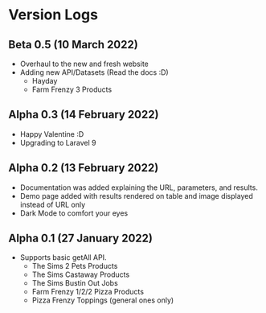 # Version Logs

## Beta 0.5 (10 March 2022)

* Overhaul to the new and fresh website
* Adding new API/Datasets (Read the docs :D)
  * Hayday
  * Farm Frenzy 3 Products

## Alpha 0.3 (14 February 2022)

* Happy Valentine :D
* Upgrading to Laravel 9

## Alpha 0.2 (13 February 2022)

* Documentation was added explaining the URL, parameters, and results.
* Demo page added with results rendered on table and image displayed instead of URL only
* Dark Mode to comfort your eyes

## Alpha 0.1 (27 January 2022)

* Supports basic getAll API.
  * The Sims 2 Pets Products
  * The Sims Castaway Products
  * The Sims Bustin Out Jobs
  * Farm Frenzy 1/2/2 Pizza Products
  * Pizza Frenzy Toppings (general ones only)
